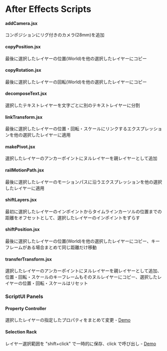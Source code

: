 After Effects Scripts
====================
#### addCamera.jsx
コンポジションにリグ付きのカメラ(28mm)を追加
#### copyPosition.jsx
最後に選択したレイヤーの位置(World)を他の選択したレイヤーにコピー
#### copyRotation.jsx
最後に選択したレイヤーの回転(World)を他の選択したレイヤーにコピー
#### decomposeText.jsx
選択したテキストレイヤーを文字ごとに別のテキストレイヤーに分割
#### linkTransform.jsx
最後に選択したレイヤーの位置・回転・スケールにリンクするエクスプレッションを他の選択したレイヤーに適用
#### makePivot.jsx
選択したレイヤーのアンカーポイントにヌルレイヤーを親レイヤーとして追加
#### railMotionPath.jsx
最後に選択したレイヤーのモーションパスに沿うエクスプレッションを他の選択したレイヤーに適用
#### shiftLayers.jsx
最初に選択したレイヤーのインポイントからタイムラインカーソルの位置までの距離をオフセットとして、選択したレイヤーのインポイントをずらす
#### shiftPosition.jsx
最後に選択したレイヤーの位置(World)を他の選択したレイヤーにコピー、キーフレームがある場合まとめて同じ距離だけ移動
#### transferTransform.jsx
選択したレイヤーのアンカーポイントにヌルレイヤーを親レイヤーとして追加、位置・回転・スケールのキーフレームもそのヌルレイヤーにコピー、選択したレイヤーの位置・回転・スケールはリセット
### ScriptUI Panels
#### Property Controller
選択したレイヤーの指定したプロパティをまとめて変更 - [Demo](http://www.screencast.com/t/E4PBqe7o)
#### Selection Rack
レイヤー選択範囲を "shift+click" で一時的に保存、click で呼び出し - [Demo](http://www.screencast.com/t/gzkCADn5TakM)
